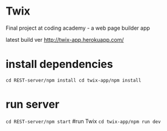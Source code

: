 # Twix
Final project at coding academy - a web page builder app

latest build ver http://twix-app.herokuapp.com/


# install dependencies
``
cd REST-server/npm install
cd twix-app/npm install
``

# run server
``
cd REST-server/npm start
``
#run Twix
``
cd twix-app/npm run dev
``
